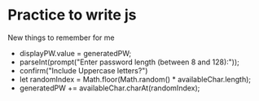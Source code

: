 
# Practice to write js

New things to remember for me

* displayPW.value = generatedPW;
* parseInt(prompt("Enter password length (between 8 and 128):"));
* confirm("Include Uppercase letters?")
* let randomIndex = Math.floor(Math.random() * availableChar.length);
* generatedPW += availableChar.charAt(randomIndex);

